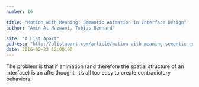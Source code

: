 ```yaml
---
number: 16

title: "Motion with Meaning: Semantic Animation in Interface Design"
author: "Amin Al Hazwani, Tobias Bernard"

site: "A List Apart"
address: "http://alistapart.com/article/motion-with-meaning-semantic-animation-in-interface-design"
date: 2016-05-22 12:00:00
---
```


The problem is that if animation (and therefore the spatial structure of an interface) is an afterthought, it’s all too easy to create contradictory behaviors.
